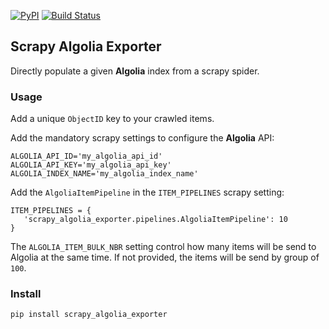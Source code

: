 [![PyPI](https://img.shields.io/pypi/v/scrapy_algolia_exorter.svg)](https://pypi.python.org/pypi/scrapy_algolia_exporter) [![Build Status](https://travis-ci.org/clemfromspace/scrapy_algolia_exporter.svg?branch=master)](https://travis-ci.org/clemfromspace/scrapy_algolia_exporter)

## Scrapy Algolia Exporter

Directly populate a given **Algolia** index from a scrapy spider.

### Usage

Add a unique `ObjectID` key to your crawled items.

Add the mandatory scrapy settings to configure the **Algolia** API:

```
ALGOLIA_API_ID='my_algolia_api_id'
ALGOLIA_API_KEY='my_algolia_api_key'
ALGOLIA_INDEX_NAME='my_algolia_index_name'
```

Add the `AlgoliaItemPipeline` in the `ITEM_PIPELINES` scrapy setting:

```
ITEM_PIPELINES = {
   'scrapy_algolia_exporter.pipelines.AlgoliaItemPipeline': 10
}
```


The `ALGOLIA_ITEM_BULK_NBR` setting control how many items will be send to Algolia at the same time.
If not provided, the items will be send by group of `100`.

### Install
```
pip install scrapy_algolia_exporter
```






